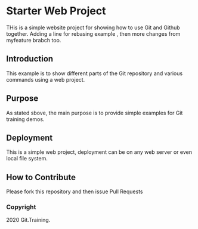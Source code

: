 # Starter Web Project

THis is a simple website project for showing how to use Git and Github together.
Adding a line for rebasing example , then more changes from myfeature brabch too.

## Introduction

This example is to show different parts of the Git repository and various commands using a web project.

## Purpose

As stated sbove, the main purpose is to provide simple examples for Git training demos.

## Deployment

This is a simple web project, deployment can be on any web server or even local file system.

## How to Contribute

Please fork this repository and then issue Pull Requests

### Copyright

2020 Git.Training.


